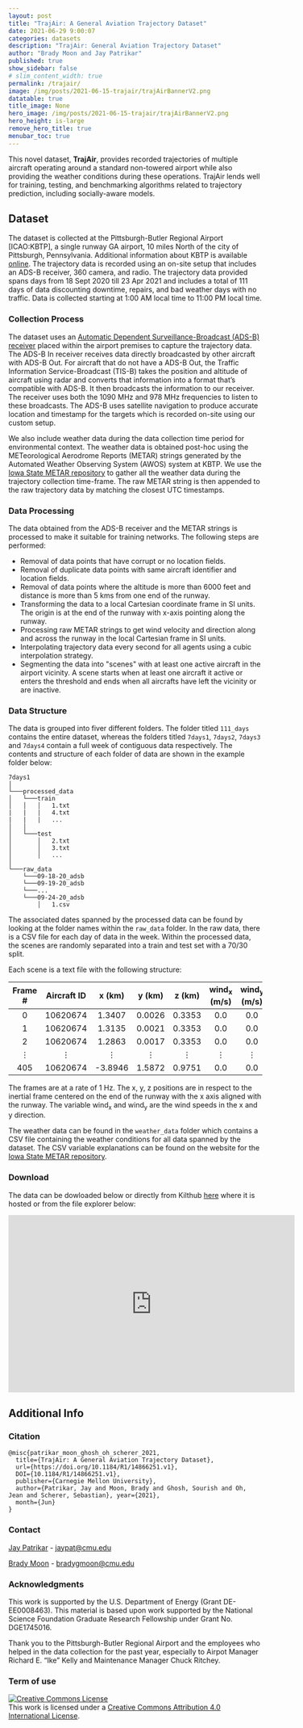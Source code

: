 ```yaml
---
layout: post
title: "TrajAir: A General Aviation Trajectory Dataset"
date: 2021-06-29 9:00:07
categories: datasets
description: "TrajAir: General Aviation Trajectory Dataset"
author: "Brady Moon and Jay Patrikar"
published: true
show_sidebar: false
# slim_content_width: true
permalink: /trajair/
image: /img/posts/2021-06-15-trajair/trajAirBannerV2.png
datatable: true
title_image: None
hero_image: /img/posts/2021-06-15-trajair/trajAirBannerV2.png
hero_height: is-large
remove_hero_title: true
menubar_toc: true
---
```


<!-- ## Introduction ##  -->
This novel dataset, **TrajAir**, provides recorded trajectories of multiple aircraft operating around a standard non-towered airport while also providing the weather conditions during these operations. TrajAir lends well for training, testing, and benchmarking algorithms related to trajectory prediction, including socially-aware models.

## Dataset ##
The dataset is collected at the Pittsburgh-Butler Regional Airport [ICAO:KBTP], a single runway GA airport, 10 miles North of the city of Pittsburgh, Pennsylvania. Additional information about KBTP is available [online](http://www.airnav.com/airport/kbtp). The trajectory data is recorded using an on-site setup that includes an ADS-B receiver, 360 camera, and radio. The trajectory data provided spans days from 18 Sept 2020 till 23 Apr 2021 and includes a total of 111 days of data discounting downtime, repairs, and bad weather days with no traffic. Data is collected starting at 1:00 AM local time to 11:00 PM local time.

<!-- More details. Total number of stuff. -->

### Collection Process
The dataset uses an [Automatic Dependent Surveillance-Broadcast (ADS-B) receiver](https://github.com/cyoung/stratux) placed within the airport premises to capture the trajectory data. The ADS-B In receiver receives data directly broadcasted by other aircraft with ADS-B Out. For aircraft that do not have a ADS-B Out, the Traffic Information Service-Broadcast (TIS-B) takes the position and altitude of aircraft using radar and converts that information into a format that’s compatible with ADS-B. It then broadcasts the information to our receiver. The receiver uses both the 1090 MHz and 978 MHz frequencies to listen to these broadcasts. The ADS-B uses satellite navigation to produce accurate location and timestamp for the targets which is recorded on-site using our custom setup.

We also include weather data during the data collection time period for environmental context. The weather data is obtained post-hoc using the METeorological Aerodrome Reports (METAR) strings generated by the Automated Weather Observing System (AWOS) system at KBTP. We use the [Iowa State METAR repository](https://mesonet.agron.iastate.edu/request/download.phtml) to gather all the weather data during the trajectory collection time-frame. The raw METAR string is then appended to the raw trajectory data by matching the closest UTC timestamps.


### Data Processing
The data obtained from the ADS-B receiver and the METAR strings is processed to make it suitable for training networks. The following steps are performed:
* Removal of data points that have corrupt or no location fields.
* Removal of duplicate data points with same aircraft identifier and location fields.
* Removal of data points where the altitude is more than 6000 feet and distance is more than 5 kms from one end of the runway.
* Transforming the data to a local Cartesian coordinate frame in SI units. The origin is at the end of the runway with x-axis pointing along the runway.
* Processing raw METAR strings to get wind velocity and direction along and across the runway in the local Cartesian frame in SI units.
* Interpolating trajectory data every second for all agents using a cubic interpolation strategy.
* Segmenting the data into "scenes" with at least one active aircraft in the airport vicinity. A scene starts when at least one aircraft it active or enters the threshold and ends when all aircrafts have left the vicinity or are inactive.  

### Data Structure
The data is grouped into fiver different folders. The folder titled `111_days` contains the entire dataset, whereas the folders titled `7days1`, `7days2`, `7days3` and `7days4` contain a full week of contiguous data respectively. The contents and structure of each folder of data are shown in the example folder below:

```
7days1   
│
└───processed_data
│   └───train
│   │   │   1.txt
|   |   |   4.txt
|   |   |   ...
│   │
│   └───test
│       │   2.txt
│       │   3.txt
│       │   ...
│   
└───raw_data
    └───09-18-20_adsb
    └───09-19-20_adsb
    └───...
    └───09-24-20_adsb
        │   1.csv
```
The associated dates spanned by the processed data can be found by looking at the folder names within the `raw_data` folder. In the raw data, there is a CSV file for each day of data in the week. Within the processed data, the scenes are randomly separated into a train and test set with a 70/30 split.

Each scene is a text file with the following structure:

|Frame #| Aircraft ID  | x (km) | y (km) | z (km) | wind<sub>x</sub> (m/s)| wind<sub>y</sub> (m/s)|
| :-: | :-: | :-: | :-: | :-: | :-: | :-: |
|0| 10620674| 1.3407| 0.0026| 0.3353| 0.0| 0.0|
|1| 10620674| 1.3135| 0.0021| 0.3353| 0.0| 0.0|
|2| 10620674| 1.2863| 0.0017| 0.3353| 0.0| 0.0 |
|⋮|⋮|⋮|⋮|⋮|⋮|⋮|
|405 |10620674 |-3.8946| 1.5872 |0.9751 |0.0 |0.0|

The frames are at a rate of 1 Hz. The x, y, z positions are in respect to the inertial frame centered on the end of the runway with the x axis aligned with the runway. The variable wind<sub>x</sub> and wind<sub>y</sub> are the wind speeds in the x and y direction.

The weather data can be found in the `weather_data` folder which contains a CSV file containing the weather conditions for all data spanned by the dataset. The CSV variable explanations can be found on the website for the [Iowa State METAR repository](https://mesonet.agron.iastate.edu/request/download.phtml).

<!-- Example images/gif -->

### Download
The data can be dowloaded below or directly from Kilthub [here](https://doi.org/10.1184/R1/14866251.v1) where it is hosted or from the file explorer below:
<iframe src="https://widgets.figshare.com/articles/14866251/embed?show_title=1" width="568" height="351" allowfullscreen frameborder="0"></iframe>


<!-- {% include notification.html
message="This notification does not have an icon."
icon="false"
status="is-success" %}

{% raw %}
```liquid
{% include notification.html message="This is the message for the notification" %}
```
{% endraw %}

{% include notification.html
message="This notification does not have an icon."
icon="false"
status="is-info" %}

{% include notification.html
message="This **message** contains _markdown_ and a [link](https://www.csrhymes.com).

It also contains a second paragraph.

* List item
* List item
"  %} -->


<!-- | Date Range     | Download Link |
| -------- | ----------- |
| 18 Sept 2020 - 24 Sept 2020  | Title       |
| 14 Mar 2021 - 20 Mar 2021   | Text        |
| 19 Jan 2021 - 25 Jan 2021   | Text        |
| 17 Apr 2021 - 23 Apr 2021   | Text        | -->




<!-- One weeks worth of data can be downloaded [here](https://saadatasets.blob.core.windows.net/kbtp2/Processed%20Trajectories/7days_aitf_trajpred(1).zip?sv=2020-04-08&st=2021-06-07T19%3A38%3A03Z&se=2031-06-08T19%3A38%3A00Z&sr=b&sp=r&sig=O1IbdcakyNP9Ovp%2Fx9o%2FeHI23OBug%2BYUtQJdyb2DL8Q%3D). -->

<!-- ## Benchmarks

## Baselines -->





## Additional Info

### Citation
```
@misc{patrikar_moon_ghosh_oh_scherer_2021,
  title={TrajAir: A General Aviation Trajectory Dataset},
  url={https://doi.org/10.1184/R1/14866251.v1},
  DOI={10.1184/R1/14866251.v1},
  publisher={Carnegie Mellon University},
  author={Patrikar, Jay and Moon, Brady and Ghosh, Sourish and Oh, Jean and Scherer, Sebastian}, year={2021},
  month={Jun}
}
```


<!-- Please read our [paper](https://arxiv.org/abs/2003.14338) for details.

```
@article{tartanair2020iros,
  title =   {TartanAir: A Dataset to Push the Limits of Visual SLAM},
  author =  {Wang, Wenshan and Zhu, Delong and Wang, Xiangwei and Hu, Yaoyu and Qiu, Yuheng and Wang, Chen and Hu, Yafei and Kapoor, Ashish and Scherer, Sebastian},
  booktitle = {2020 IEEE/RSJ International Conference on Intelligent Robots and Systems (IROS)},
  year =    {2020}
}
``` -->

### Contact

[Jay Patrikar](https://theairlab.org/team/jay/) - [jaypat@cmu.edu](mailto:jaypat@cmu.edu)

[Brady Moon](https://theairlab.org/team/bradym/) - [bradygmoon@cmu.edu](mailto:bradygmoon@cmu.edu)


### Acknowledgments
This work is supported by the U.S. Department of Energy (Grant DE-EE0008463). This material is based upon work supported by the National Science Foundation Graduate Research Fellowship under Grant No. DGE1745016.

Thank you to the Pittsburgh-Butler Regional Airport and the employees who helped in the data collection for the past year, especially to Airpot Manager Richard E. “Ike” Kelly and Maintenance Manager Chuck Ritchey.

<!-- This work was supported by Office of Naval Research under award number N0014-19-1-2266. We thank Ratnesh Madaan, Guada Casuso, Rashaud Savage and other team members from Microsoft for the technical support!  -->

### Term of use

<a rel="license" href="http://creativecommons.org/licenses/by/4.0/"><img alt="Creative Commons License" style="border-width:0" src="https://i.creativecommons.org/l/by/4.0/80x15.png" /></a><br />This work is licensed under a <a rel="license" href="http://creativecommons.org/licenses/by/4.0/">Creative Commons Attribution 4.0 International License</a>.

